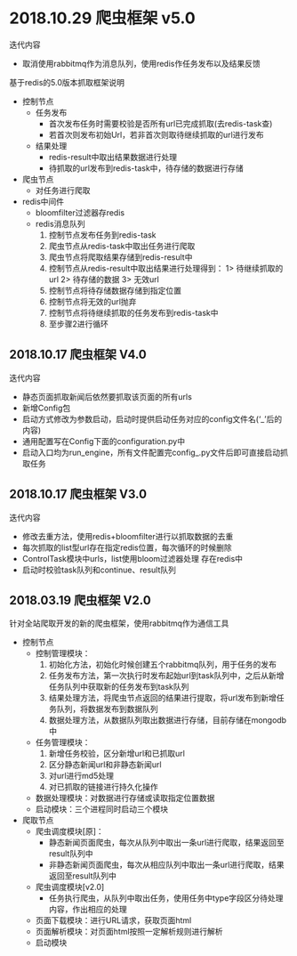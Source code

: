 # 2018.10.29 爬虫框架 v5.0

迭代内容

- 取消使用rabbitmq作为消息队列，使用redis作任务发布以及结果反馈

基于redis的5.0版本抓取框架说明
- 控制节点
	- 任务发布
		- 首次发布任务时需要校验是否所有url已完成抓取(去redis-task查)
		- 若首次则发布初始Url，若非首次则取待继续抓取的url进行发布
	- 结果处理
		- redis-result中取出结果数据进行处理
		- 待抓取的url发布到redis-task中，待存储的数据进行存储
- 爬虫节点
	- 对任务进行爬取
- redis中间件
	- bloomfilter过滤器存redis
	- redis消息队列
		1. 控制节点发布任务到redis-task
		2. 爬虫节点从redis-task中取出任务进行爬取
		3. 爬虫节点将爬取结果存储到redis-result中
		4. 控制节点从redis-result中取出结果进行处理得到：
			1> 待继续抓取的url
			2> 待存储的数据
			3> 无效url
		5. 控制节点将待存储数据存储到指定位置
		6. 控制节点将无效的url抛弃
		7. 控制节点将待继续抓取的任务发布到redis-task中
		8. 至步骤2进行循环

## 2018.10.17 爬虫框架 V4.0

迭代内容

- 静态页面抓取新闻后依然要抓取该页面的所有urls
- 新增Config包
- 启动方式修改为参数启动，启动时提供启动任务对应的config文件名(‘_’后的内容)
- 通用配置写在Config下面的configuration.py中
- 启动入口均为run_engine，所有文件配置完config_<taskname>.py文件后即可直接启动抓取任务

## 2018.10.17 爬虫框架 V3.0


迭代内容

- 修改去重方法，使用redis+bloomfilter进行以抓取数据的去重
- 每次抓取的list型url存在指定redis位置，每次循环的时候删除
- ControlTask模块中urls，list使用bloom过滤器处理 存在redis中
- 启动时校验task队列和continue、result队列

## 2018.03.19 爬虫框架 V2.0

针对全站爬取开发的新的爬虫框架，使用rabbitmq作为通信工具

- 控制节点
	- 控制管理模块：
		1. 初始化方法，初始化时候创建五个rabbitmq队列，用于任务的发布 
		2. 任务发布方法，第一次执行时发布起始url到task队列中，之后从新增任务队列中获取新的任务发布到task队列 
		3. 结果处理方法，将爬虫节点返回的结果进行提取，将url发布到新增任务队列，将数据发布到数据队列 
		4. 数据处理方法，从数据队列取出数据进行存储，目前存储在mongodb中
	- 任务管理模块：
		1. 新增任务校验，区分新增url和已抓取url
		2. 区分静态新闻url和非静态新闻url
		3. 对url进行md5处理
		4. 对已抓取的链接进行持久化操作
	- 数据处理模块：对数据进行存储或读取指定位置数据
	- 启动模块：三个进程同时启动三个模块
- 爬取节点
	- 爬虫调度模块[原]：
		- 静态新闻页面爬虫，每次从队列中取出一条url进行爬取，结果返回至result队列中
		- 非静态新闻页面爬虫，每次从相应队列中取出一条url进行爬取，结果返回至result队列中
    - 爬虫调度模块[v2.0]
        - 任务执行爬虫，从队列中取出任务，使用任务中type字段区分待处理内容，作出相应的处理
	- 页面下载模块：进行URL请求，获取页面html
	- 页面解析模块：对页面html按照一定解析规则进行解析
	- 启动模块